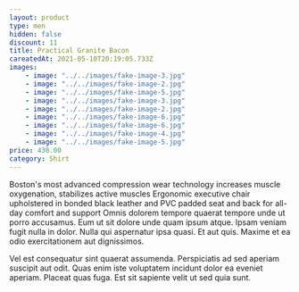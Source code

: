 ```yaml
---
layout: product
type: men
hidden: false
discount: 11
title: Practical Granite Bacon
careatedAt: 2021-05-10T20:19:05.733Z
images:
    - image: "../../images/fake-image-3.jpg"
    - image: "../../images/fake-image-2.jpg"
    - image: "../../images/fake-image-5.jpg"
    - image: "../../images/fake-image-3.jpg"
    - image: "../../images/fake-image-2.jpg"
    - image: "../../images/fake-image-6.jpg"
    - image: "../../images/fake-image-6.jpg"
    - image: "../../images/fake-image-4.jpg"
    - image: "../../images/fake-image-5.jpg"
price: 430.00
category: Shirt
---
```

Boston's most advanced compression wear technology increases muscle oxygenation, stabilizes active muscles
Ergonomic executive chair upholstered in bonded black leather and PVC padded seat and back for all-day comfort and support
Omnis dolorem tempore quaerat tempore unde ut porro accusamus. Eum ut sit dolore unde quam ipsum atque. Ipsam veniam fugit nulla in dolor. Nulla qui aspernatur ipsa quasi. Et aut quis. Maxime et ea odio exercitationem aut dignissimos.
 Vel est consequatur sint quaerat assumenda. Perspiciatis ad sed aperiam suscipit aut odit. Quas enim iste voluptatem incidunt dolor ea eveniet aperiam. Placeat quas fuga. Est sit sapiente velit ut sed quia sunt.
